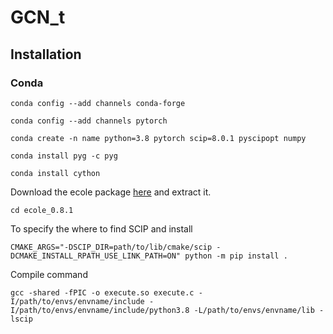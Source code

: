 # GCN_t
## Installation
### Conda
`conda config --add channels conda-forge`

`conda config --add channels pytorch`

`conda create -n name python=3.8 pytorch scip=8.0.1 pyscipopt numpy`

`conda install pyg -c pyg`

`conda install cython`

Download the ecole package [here](https://drive.google.com/file/d/1vXdfIeeoCctlHszhg7n1goBcEs052A0q/view?usp=drive_link) and extract it.

`cd ecole_0.8.1`

To specify the where to find SCIP and install

`CMAKE_ARGS="-DSCIP_DIR=path/to/lib/cmake/scip -DCMAKE_INSTALL_RPATH_USE_LINK_PATH=ON" python -m pip install .`

Compile command

`gcc -shared -fPIC -o execute.so execute.c -I/path/to/envs/envname/include -I/path/to/envs/envname/include/python3.8 -L/path/to/envs/envname/lib -lscip`
